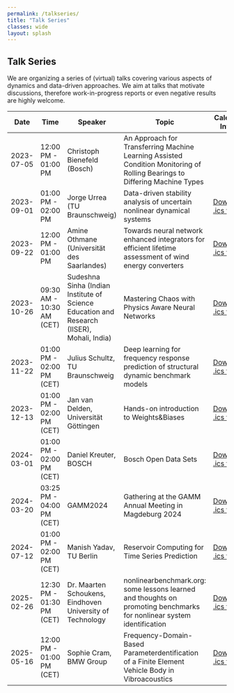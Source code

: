 ```yaml
---
permalink: /talkseries/
title: "Talk Series"
classes: wide
layout: splash
---
```

## Talk Series
We are organizing a series of (virtual) talks covering various aspects of dynamics and data-driven approaches. We aim at talks that motivate discussions, therefore work-in-progress reports or even negative results are highly welcome.


| Date       | Time                         | Speaker                                          | Topic                                                                 | Calendar Invite         |
|------------|------------------------------|--------------------------------------------------|-----------------------------------------------------------------------|-------------------------|
| 2023-07-05 | 12:00 PM - 01:00 PM           | Christoph Bienefeld (Bosch)                     | An Approach for Transferring Machine Learning Assisted Condition Monitoring of Rolling Bearings to Differing Machine Types |                         |
| 2023-09-01 | 01:00 PM - 02:00 PM           | Jorge Urrea (TU Braunschweig)                    | Data-driven stability analysis of uncertain nonlinear dynamical systems | [Download .ics file](../assets/ics/2023_09_01_D3-invite.ics) |
| 2023-09-22 | 12:00 PM - 01:00 PM           | Amine Othmane (Universität des Saarlandes)       | Towards neural network enhanced integrators for efficient lifetime assessment of wind energy converters | [Download .ics file](../assets/ics/2023_09_22_D3-invite.ics) |
| 2023-10-26 | 09:30 AM - 10:30 AM (CET)     | Sudeshna Sinha (Indian Institute of Science Education and Research (IISER), Mohali, India) | Mastering Chaos with Physics Aware Neural Networks | [Download .ics file](../assets/ics/2023_10_26_D3-invite.ics) |
| 2023-11-22 | 01:00 PM - 02:00 PM (CET)     | Julius Schultz, TU Braunschweig                  | Deep learning for frequency response prediction of structural dynamic benchmark models | [Download .ics file](../assets/ics/2023_11_22_D3-invite.ics) |
| 2023-12-13 | 01:00 PM - 02:00 PM (CET)     | Jan van Delden, Universität Göttingen            | Hands-on introduction to Weights&Biases                               | [Download .ics file](../assets/ics/2023_12_13_D3_invite.ics) |
| 2024-03-01 | 01:00 PM - 02:00 PM (CET)     | Daniel Kreuter, BOSCH                           | Bosch Open Data Sets                                                  | [Download .ics file](../assets/ics/2024_03_01_D3_invite.ics) |
| 2024-03-20 | 03:25 PM - 04:00 PM (CET)     | GAMM2024                                         | Gathering at the GAMM Annual Meeting in Magdeburg 2024                | [Download .ics file](../assets/ics/2024_03_20_D3_invite.ics) |
| 2024-07-12 | 01:00 PM - 02:00 PM (CET)     | Manish Yadav, TU Berlin                         | Reservoir Computing for Time Series Prediction                        | [Download .ics file](../assets/ics/2024_07_12_D3_invite.ics) |
| 2025-02-26 | 12:30 PM - 01:30 PM (CET)     | Dr. Maarten Schoukens, Eindhoven University of Technology                       | nonlinearbenchmark.org: some lessons learned and thoughts on promoting benchmarks for nonlinear system identification                        | [Download .ics file](../assets/ics/2025_02_26_D3_invite.ics) |
| 2025-05-16 | 12:00 PM - 01:00 PM (CET)     | Sophie Cram, BMW Group                       | Frequency-Domain-Based Parameterdentification of a Finite Element Vehicle Body in Vibroacoustics | [Download .ics file](../assets/ics/2025_05_16_D3_invite.ics) |
